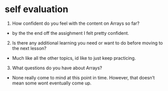 # self evaluation
1. How confident do you feel with the content on Arrays so far?
* by the the end off the assighment I felt pretty confident.

2. Is there any additional learning you need or want to do before moving to the next lesson?
* Much like all the other topics, id like to just keep practicing.

3. What questions do you have about Arrays?
* None really come to mind at this point in time. However, that doesn’t mean some wont eventually come up. 